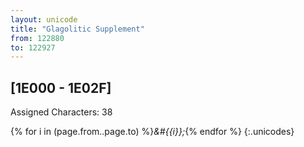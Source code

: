 ```yaml
---
layout: unicode
title: "Glagolitic Supplement"
from: 122880
to: 122927
---
```


## 	[1E000 - 1E02F]

Assigned Characters: 38

{% for i in (page.from..page.to) %}<i>&#{{i}};</i>{% endfor %}
{:.unicodes}
